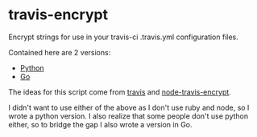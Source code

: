 # travis-encrypt

Encrypt strings for use in your travis-ci .travis.yml configuration files.

Contained here are 2 versions:

* [Python](python/)
* [Go](go/)

The ideas for this script come from [travis](https://github.com/travis-ci/travis) and [node-travis-encrypt](https://github.com/pwmckenna/node-travis-encrypt).

I didn't want to use either of the above as I don't use ruby and node, so I wrote a python version.  I also realize that some people don't use python either, so to bridge the gap I also wrote a version in Go.
